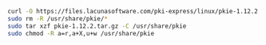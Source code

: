 ﻿```sh
curl -O https://files.lacunasoftware.com/pki-express/linux/pkie-1.12.2.tar.gz
sudo rm -R /usr/share/pkie/*
sudo tar xzf pkie-1.12.2.tar.gz -C /usr/share/pkie
sudo chmod -R a=r,a+X,u+w /usr/share/pkie
```
